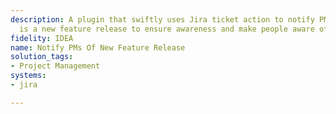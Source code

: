 ```yaml
---
description: A plugin that swiftly uses Jira ticket action to notify PMs when there
  is a new feature release to ensure awareness and make people aware of any dependencies.
fidelity: IDEA
name: Notify PMs Of New Feature Release
solution_tags:
- Project Management
systems:
- jira

---
```

